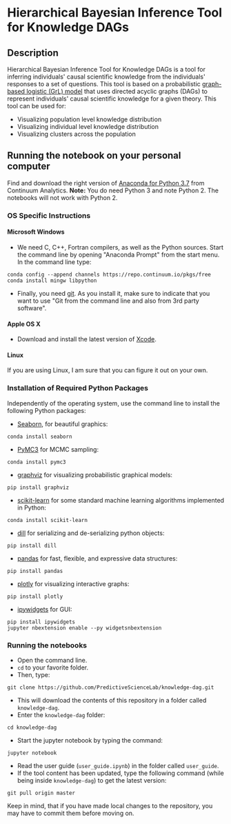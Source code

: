 # Hierarchical Bayesian Inference Tool for Knowledge DAGs


## Description

Hierarchical Bayesian Inference Tool for Knowledge DAGs is a tool for inferring individuals' causal scientific knowledge from the individuals' responses to a set of questions. This tool is based on a probabilistic [graph-based logistic (GrL) model](cite_paper) that uses directed acyclic graphs (DAGs) to represent individuals' causal scientific knowledge for a given theory. This tool can be used for:
+ Visualizing population level knowledge distribution
+ Visualizing individual level knowledge distribution
+ Visualizing clusters across the population

## Running the notebook on your personal computer

Find and download the right version of
[Anaconda for Python 3.7](https://www.anaconda.com/distribution) from Continuum Analytics.
**Note:** You do need Python 3 and note Python 2. The notebooks will not work
with Python 2.

### OS Specific Instructions

#### Microsoft Windows

+ We need C, C++, Fortran compilers, as well as the Python sources.
Start the command line by opening "Anaconda Prompt" from the
start menu. In the command line type:
```
conda config --append channels https://repo.continuum.io/pkgs/free
conda install mingw libpython
```
+ Finally, you need [git](https://git-scm.com/downloads). As you install it,
make sure to indicate that you want to use "Git from the command line and
also from 3rd party software".

#### Apple OS X

+ Download and install the latest version of [Xcode](https://developer.apple.com/xcode/download/).

#### Linux

If you are using Linux, I am sure that you can figure it out on your own.

### Installation of Required Python Packages

Independently of the operating system, use the command line to install the following Python packages:
+ [Seaborn](http://stanford.edu/~mwaskom/software/seaborn/), for beautiful graphics:
```
conda install seaborn
```

+ [PyMC3](https://docs.pymc.io/) for MCMC sampling:
```
conda install pymc3
```

+ [graphviz](https://www.graphviz.org/download/) for visualizing probabilistic graphical models:
```
pip install graphviz
```

+ [scikit-learn](https://scikit-learn.org/stable/) for some standard machine learning algorithms implemented in Python:
```
conda install scikit-learn
```

+ [dill](https://pypi.org/project/dill/) for serializing and de-serializing python objects:
```
pip install dill
```

+ [pandas](https://pypi.org/project/pandas/) for fast, flexible, and expressive data structures:
```
pip install pandas
```

+ [plotly](https://plotly.com/python/) for visualizing interactive graphs:
```
pip install plotly
```

+ [ipywidgets](https://ipywidgets.readthedocs.io/en/stable/user_guide.html) for GUI:
```
pip install ipywidgets
jupyter nbextension enable --py widgetsnbextension
```

### Running the notebooks

+ Open the command line.
+ `cd` to your favorite folder.
+ Then, type:
```
git clone https://github.com/PredictiveScienceLab/knowledge-dag.git
```
+ This will download the contents of this repository in a folder called `knowledge-dag`.
+ Enter the ``knowledge-dag`` folder:
```
cd knowledge-dag
```
+ Start the jupyter notebook by typing the command:
```
jupyter notebook
```
+ Read the user guide (`user_guide.ipynb`) in the folder called `user_guide`.
+ If the tool content has been updated, type the following command (while being inside `knowledge-dag`) to get the latest version:
```
git pull origin master
```
Keep in mind, that if you have made local changes to the repository, you may have to commit them before moving on.